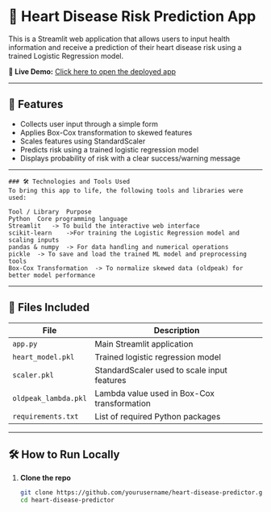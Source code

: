 # 💓 Heart Disease Risk Prediction App

This is a Streamlit web application that allows users to input health information and receive a prediction of their heart disease risk using a trained Logistic Regression model.

**🔗 Live Demo:** [Click here to open the deployed app]([https://your-deployed-streamlit-url.streamlit.app](https://heartproject-uyihlyyaxvhnwsmrtj8ksv.streamlit.app/))

 
---

## 🚀 Features
- Collects user input through a simple form
- Applies Box-Cox transformation to skewed features
- Scales features using StandardScaler
- Predicts risk using a trained logistic regression model
- Displays probability of risk with a clear success/warning message

---

```
### 🛠 Technologies and Tools Used
To bring this app to life, the following tools and libraries were used:

Tool / Library	Purpose
Python	Core programming language
Streamlit	-> To build the interactive web interface
scikit-learn	->For training the Logistic Regression model and scaling inputs
pandas & numpy	-> For data handling and numerical operations
pickle	-> To save and load the trained ML model and preprocessing tools
Box-Cox Transformation	-> To normalize skewed data (oldpeak) for better model performance
```

--- 

## 📁 Files Included

| File                   | Description                                      |
|------------------------|--------------------------------------------------|
| `app.py`               | Main Streamlit application                       |
| `heart_model.pkl`      | Trained logistic regression model                |
| `scaler.pkl`           | StandardScaler used to scale input features      |
| `oldpeak_lambda.pkl`   | Lambda value used in Box-Cox transformation      |
| `requirements.txt`     | List of required Python packages                 |

---

## 🛠 How to Run Locally

1. **Clone the repo**
   ```bash
   git clone https://github.com/yourusername/heart-disease-predictor.git
   cd heart-disease-predictor
